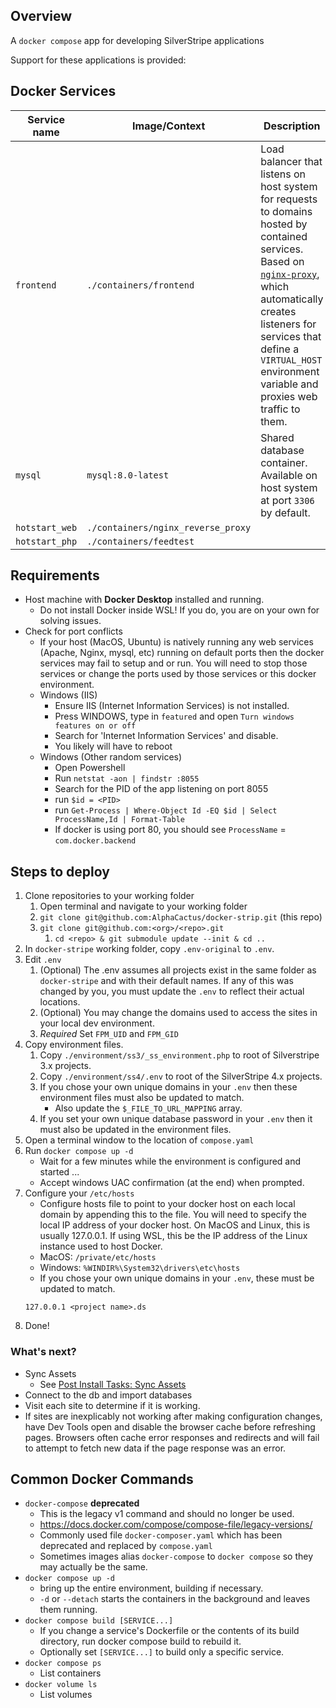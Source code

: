 ## Overview

A `docker compose` app for developing SilverStripe applications

Support for these applications is provided:

## Docker Services
| Service name   | Image/Context                      | Description                                                                                                                                                                                                                                                          |
|----------------| ---------------------------------- |----------------------------------------------------------------------------------------------------------------------------------------------------------------------------------------------------------------------------------------------------------------------|
| `frontend`     | `./containers/frontend`            | Load balancer that listens on host system for requests to domains hosted by contained services. Based on [`nginx-proxy`](https://github.com/nginx-proxy/nginx-proxy), which automatically creates listeners for services that define a `VIRTUAL_HOST` environment variable and proxies web traffic to them. |
| `mysql`        | `mysql:8.0-latest`                 | Shared database container. Available on host system at port `3306` by default.                                                                                                                                                                                       |
| `hotstart_web` | `./containers/nginx_reverse_proxy` |                                                                                                                                                                                                                                                                      |
| `hotstart_php` | `./containers/feedtest`            |                                                                                                                                                                                                                                                                      |

## Requirements

- Host machine with **Docker Desktop** installed and running.
   - Do not install Docker inside WSL! If you do, you are on your own for solving issues. 
- Check for port conflicts
   - If your host (MacOS, Ubuntu) is natively running any web services (Apache, Nginx, mysql, etc) running on default ports then the docker services may fail to setup and or run.  You will need to stop those services or change the ports used by those services or this docker environment.
   - Windows (IIS)
      - Ensure IIS (Internet Information Services) is not installed.
      - Press WINDOWS, type in `featured` and open `Turn windows features on or off`
      - Search for 'Internet Information Services' and disable.
      - You likely will have to reboot
   - Windows (Other random services)
      - Open Powershell
      - Run `netstat -aon | findstr :8055`
      - Search for the PID of the app listening on port 8055
      - run `$id = <PID>`
      - run `Get-Process | Where-Object Id -EQ $id | Select ProcessName,Id | Format-Table`
      - If docker is using port 80, you should see `ProcessName` = `com.docker.backend`

## Steps to deploy

1. Clone repositories to your working folder
   1. Open terminal and navigate to your working folder
   2. `git clone git@github.com:AlphaCactus/docker-strip.git` (this repo)
   3. `git clone git@github.com:<org>/<repo>.git`
      1. `cd <repo> & git submodule update --init & cd ..`   
2. In `docker-stripe` working folder, copy `.env-original` to `.env`.
3. Edit `.env`
   1. (Optional) The .env assumes all projects exist in the same folder as `docker-stripe` and with their default names. If any of this was changed by you, you must update the `.env` to reflect their actual locations.
   2. (Optional) You may change the domains used to access the sites in your local dev environment.
   3. *Required* Set `FPM_UID` and `FPM_GID`
6. Copy environment files.
   1. Copy `./environment/ss3/_ss_environment.php` to root of Silverstripe 3.x projects.
   2. Copy `./environment/ss4/.env` to root of the SilverStripe 4.x projects.
   3. If you chose your own unique domains in your `.env` then these environment files must also be updated to match.
      - Also update the `$_FILE_TO_URL_MAPPING` array.
   4. If you set your own unique database password in your `.env` then it must also be updated in the environment files.
6. Open a terminal window to the  location of `compose.yaml`
7. Run `docker compose up -d`
   - Wait for a few minutes while the environment is configured and started ...
   - Accept windows UAC confirmation (at the end) when prompted.
8. Configure your `/etc/hosts`
   - Configure hosts file to point to your docker host on each local domain by appending this to the file. You will need to specify the local IP address of your docker host. On MacOS and Linux, this is usually 127.0.0.1. If using WSL, this be the IP address of the Linux instance used to host Docker.
   - MacOS: `/private/etc/hosts`
   - Windows: `%WINDIR%\System32\drivers\etc\hosts`
   - If you chose your own unique domains in your `.env`, these must be updated to match.
   ```
   127.0.0.1 <project name>.ds   
   ```
9. Done!

### What's next?
- Sync Assets
   - See [Post Install Tasks: Sync Assets](./post-install-tasks.md#sync-assets)
- Connect to the db and import databases
- Visit each site to determine if it is working.
- If sites are inexplicably not working after making configuration changes, have Dev Tools open and disable the browser cache before refreshing pages. Browsers often cache error responses and redirects and will fail to attempt to fetch new data if the page response was an error.

## Common Docker Commands

- `docker-compose` **deprecated**
   - This is the legacy v1 command and should no longer be used.
   - https://docs.docker.com/compose/compose-file/legacy-versions/
   - Commonly used file `docker-composer.yaml` which has been deprecated and replaced by `compose.yaml`
   - Sometimes images alias `docker-compose` to `docker compose` so they may actually be the same.
- `docker compose up -d`
   - bring up the entire environment, building if necessary.
   - `-d` or `--detach` starts the containers in the background and leaves them running.
- `docker compose build [SERVICE...]`
   - If you change a service's Dockerfile or the contents of its build directory, run docker compose build to rebuild it.
   - Optionally set `[SERVICE...]` to build only a specific service.
- `docker compose ps`
   - List containers
- `docker volume ls`
   - List volumes